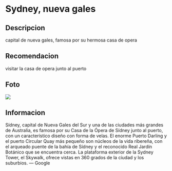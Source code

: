 # Sydney, nueva gales

## Descripcion
capital de nueva gales, famosa por su hermosa casa de opera 

## Recomendacion
visitar la casa de opera junto al puerto

## Foto
![](https://lh5.googleusercontent.com/p/AF1QipMHftgSCBlvyjxYphi4gLqDC_62WWvZvyy1EBuh=w540-h312-n-k-no)

## Informacion
Sídney, capital de Nueva Gales del Sur y una de las ciudades más grandes de Australia, es famosa por su Casa de la Ópera de Sídney junto al puerto, con un característico diseño con forma de velas. El enorme Puerto Darling y el puerto Circular Quay más pequeño son núcleos de la vida ribereña, con el arqueado puente de la bahía de Sídney y el reconocido Real Jardín Botánico que se encuentra cerca. La plataforma exterior de la Sydney Tower, el Skywalk, ofrece vistas en 360 grados de la ciudad y los suburbios. ― Google

